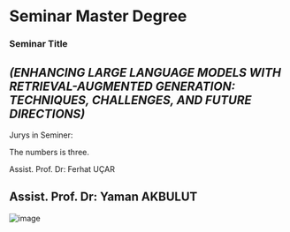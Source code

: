# Seminar Master Degree

### Seminar Title
  
  _(ENHANCING LARGE LANGUAGE MODELS WITH RETRIEVAL-AUGMENTED GENERATION: TECHNIQUES, CHALLENGES, AND FUTURE DIRECTIONS)_
-----------------------------------------------------------------------------------------------------------------------

Jurys in Seminer: 

The numbers is three.

Assist. Prof. Dr: Ferhat UÇAR

Assist. Prof. Dr: Yaman AKBULUT
-----------------------------------------------------------------------------------------------------------------------



![image](https://github.com/user-attachments/assets/b82e1161-eb36-46de-b3ce-a33f41f9a003)
